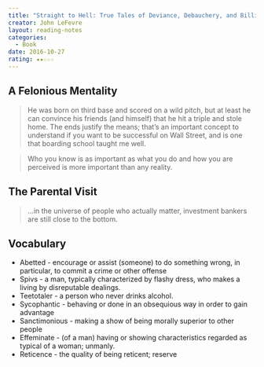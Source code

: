 ```yaml
---
title: "Straight to Hell: True Tales of Deviance, Debauchery, and Billion-Dollar Deals"
creator: John LeFevre
layout: reading-notes
categories:
  - Book
date: 2016-10-27
rating: ★★☆☆☆
---
```


## A Felonious Mentality
> He was born on third base and scored on a wild pitch, but at least he can convince his friends (and himself) that he hit a triple and stole home. The ends justify the means; that’s an important concept to understand if you want to be successful on Wall Street, and is one that boarding school taught me well. 
 
> Who you know is as important as what you do and how you are perceived is more important than any reality. 
 
## The Parental Visit 
> ...in the universe of people who actually matter, investment bankers are still close to the bottom. 
 
## Vocabulary
- Abetted - encourage or assist (someone) to do something wrong, in particular, to commit a crime or other offense
- Spivs - a man, typically characterized by flashy dress, who makes a living by disreputable dealings.
- Teetotaler - a person who never drinks alcohol.
- Sycophantic - behaving or done in an obsequious way in order to gain advantage
- Sanctimonious - making a show of being morally superior to other people
- Effeminate - (of a man) having or showing characteristics regarded as typical of a woman; unmanly.
- Reticence - the quality of being reticent; reserve